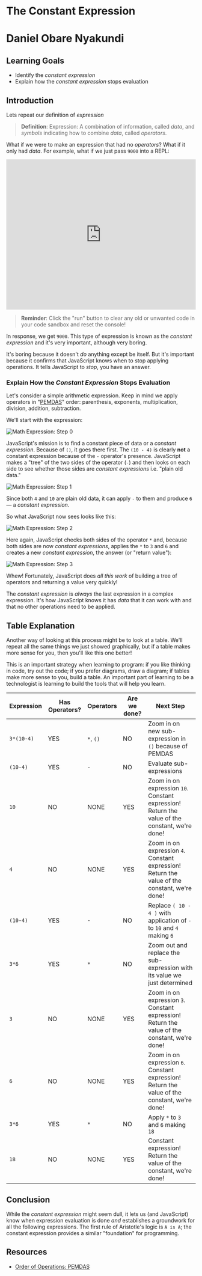 # The Constant Expression

# Daniel Obare Nyakundi

## Learning Goals

- Identify the _constant expression_
- Explain how the _constant expression_ stops evaluation

## Introduction

Lets repeat our definition of _expression_

> **Definition**: Expression: A combination of information, called _data_, and
> _symbols_ indicating how to combine _data_, called _operators_.

What if we were to make an expression that had no _operators_? What if it only
had _data_. For example, what if we just pass `9000` into a REPL:

<iframe height="400px" width="100%" src="https://replit.com/@lizbur10/Sandbox?lite=1&outputonly=1" scrolling="no" frameborder="no" allowtransparency="true" allowfullscreen="true" sandbox="allow-forms allow-pointer-lock allow-popups allow-same-origin allow-scripts allow-modals"></iframe>

> **Reminder**: Click the "run" button to clear any old or unwanted code in
> your code sandbox and reset the console!

In response, we get `9000`. This type of expression is known as the _constant
expression_ and it's very important, although very boring.

It's boring because it doesn't _do_ anything except be itself. But it's
important because it confirms that JavaScript knows when to stop applying
operations. It tells JavaScript to _stop_, you have an answer.

### Explain How the _Constant Expression_ Stops Evaluation

Let's consider a simple arithmetic expression. Keep in mind we apply operators
in "[PEMDAS][]" order: parenthesis, exponents, multiplication, division,
addition, subtraction.

We'll start with the expression:

![Math Expression: Step 0](https://curriculum-content.s3.amazonaws.com/phase-0/the-constant-expression/Image_54_Step0.png)

JavaScript's mission is to find a constant piece of data or a _constant
expression_. Because of `()`, it goes there first. The `(10 - 4)` is clearly
**not** a constant expression because of the `-` operator's presence. JavaScript
makes a "tree" of the two sides of the operator (`-`) and then looks on each
side to see whether those sides are _constant expressions_ i.e. "plain old
data."

![Math Expression: Step 1](https://curriculum-content.s3.amazonaws.com/phase-0/the-constant-expression/Image_54_Step1.5.png)

Since both `4` and `10` are plain old data, it can apply `-` to them and produce
`6` — a _constant expression_.

So what JavaScript now sees looks like this:

![Math Expression: Step 2](https://curriculum-content.s3.amazonaws.com/phase-0/the-constant-expression/Image_54_Step4.png)

Here again, JavaScript checks both sides of the operator `*` and, because both
sides are now _constant expressions_, applies the `*` to `3` and `6` and creates
a new _constant expression_, the answer (or "return value"):

![Math Expression: Step 3](https://curriculum-content.s3.amazonaws.com/phase-0/the-constant-expression/Image_54_Step5.png)

Whew! Fortunately, JavaScript does _all this work_ of building a tree of
operators and returning a value very quickly!

The _constant expression_ is _always_ the last expression in a complex
expression. It's how JavaScript knows it has _data_ that it can work with and
that no other operations need to be applied.

## Table Explanation

Another way of looking at this process might be to look at a table. We'll repeat
all the same things we just showed graphically, but if a table makes more sense
for you, then you'll like this one better!

This is an important strategy when learning to program: if you like thinking in
code, try out the code; if you prefer diagrams, draw a diagram; if tables make
more sense to you, build a table. An important part of learning to be a
technologist is learning to build the tools that will help you learn.

| Expression | Has Operators? | Operators | Are we done? | Next Step                                                                                      |
| ---------- | -------------- | --------- | ------------ | ---------------------------------------------------------------------------------------------- |
| `3*(10-4)` | YES            | `*`, `()` | NO           | Zoom in on new sub-expression in `()` because of PEMDAS                                        |
| `(10-4)`   | YES            | `-`       | NO           | Evaluate sub-expressions                                                                       |
| `10`       | NO             | NONE      | YES          | Zoom in on expression `10`. Constant expression! Return the value of the constant, we're done! |
| `4`        | NO             | NONE      | YES          | Zoom in on expression `4`. Constant expression! Return the value of the constant, we're done!  |
| `(10-4)`   | YES            | `-`       | NO           | Replace `( 10 - 4 )` with application of `-` to `10` and `4` making `6`                        |
| `3*6`      | YES            | `*`       | NO           | Zoom out and replace the sub-expression with its value we just determined                      |
| `3`        | NO             | NONE      | YES          | Zoom in on expression `3`. Constant expression! Return the value of the constant, we're done!  |
| `6`        | NO             | NONE      | YES          | Zoom in on expression `6`. Constant expression! Return the value of the constant, we're done!  |
| `3*6`      | YES            | `*`       | NO           | Apply `*` to `3` and `6` making `18`                                                           |
| `18`       | NO             | NONE      | YES          | Constant expression! Return the value of the constant, we're done!                             |

## Conclusion

While the _constant expression_ might seem dull, it lets us (and JavaScript)
know when expression evaluation is done _and_ establishes a groundwork for all
the following expressions. The first rule of Aristotle's logic is `A is A`; the
constant expression provides a similar "foundation" for programming.

## Resources

- [Order of Operations: PEMDAS](https://www.mathsisfun.com/operation-order-pemdas.html)

[pemdas]: https://en.wikipedia.org/wiki/Order_of_operations
